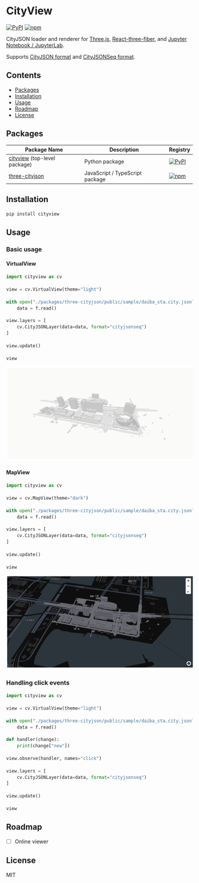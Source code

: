 # CityView

[![PyPI](https://img.shields.io/pypi/v/cityview.svg)](https://pypi.org/project/cityview/)
[![npm](https://img.shields.io/npm/v/three-cityjson)](https://www.npmjs.com/package/three-cityjson)

CityJSON loader and renderer for [Three.js](https://threejs.org/), [React-three-fiber](https://github.com/pmndrs/react-three-fiber), and [Jupyter Notebook / JupyterLab](https://jupyter.org/).

Supports [CityJSON format](https://www.cityjson.org/) and [CityJSONSeq format](https://www.cityjson.org/cityjsonseq/).

## Contents

- [Packages](#packages)
- [Installation](#installation)
- [Usage](#usage)
- [Roadmap](#roadmap)
- [License](#license)

## Packages

|  Package Name  | Description | Registry |
|----------------|-------------|------------|
| [cityview](https://github.com/ozekik/cityview) (top-level package) | Python package | [![PyPI](https://img.shields.io/pypi/v/cityview.svg)](https://pypi.org/project/cityview/) |
| [three-cityjson](https://github.com/ozekik/cityview/tree/master/packages/three-cityjson) | JavaScript / TypeScript package | [![npm](https://img.shields.io/npm/v/three-cityjson)](https://www.npmjs.com/package/three-cityjson) |

## Installation

```bash
pip install cityview
```

## Usage

### Basic usage

#### VirtualView

```python
import cityview as cv

view = cv.VirtualView(theme="light")

with open("./packages/three-cityjson/public/sample/daiba_sta.city.jsonl", "r") as f:
    data = f.read()

view.layers = [
    cv.CityJSONLayer(data=data, format="cityjsonseq")
]

view.update()

view
```

![VirtualView](./assets/virtualview-light-sshot_01.png)

#### MapView

```python
import cityview as cv

view = cv.MapView(theme="dark")

with open("./packages/three-cityjson/public/sample/daiba_sta.city.jsonl", "r") as f:
    data = f.read()

view.layers = [
    cv.CityJSONLayer(data=data, format="cityjsonseq")
]

view.update()

view
```

![VirtualView](./assets/mapview-dark-sshot_01.png)

### Handling click events

```python
import cityview as cv

view = cv.VirtualView(theme="light")

with open("./packages/three-cityjson/public/sample/daiba_sta.city.jsonl", "r") as f:
    data = f.read()

def handler(change):
    print(change["new"])

view.observe(handler, names="click")

view.layers = [
    cv.CityJSONLayer(data=data, format="cityjsonseq")
]

view.update()

view
```


## Roadmap

- [ ] Online viewer

## License

MIT
